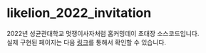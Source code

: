 # likelion_2022_invitation

2022년 성균관대학교 멋쟁이사자처럼 홈커밍데이 초대장 소스코드입니다.   
실제 구현된 페이지는 다음 [링크](https://skku-likelion-2022-invitation.web.app/#/)를 통해서 확인할 수 있습니다.

